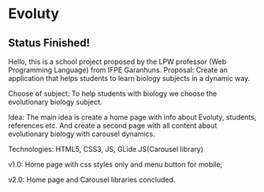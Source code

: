 # Evoluty
## Status Finished!
Hello, this is a school project proposed by the LPW professor (Web Programming Language) from IFPE Garanhuns.
Proposal: Create an application that helps students to learn biology subjects in a dynamic way.

Choose of subject: To help students with biology we choose the evolutionary biology subject.

Idea: The main idea is create a home page with info about Evoluty, students, references etc. And create a second page with all content about evolutionary biology with carousel dynamics.

Technologies: HTML5, CSS3, JS, GLide JS(Carousel library)

v1.0: Home page with css styles only and menu button for mobile;

v2.0: Home page and Carousel libraries concluded.
